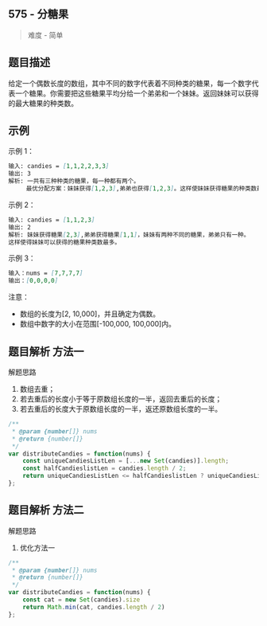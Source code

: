 ## 575 - 分糖果

 > 难度 - 简单

## 题目描述
给定一个偶数长度的数组，其中不同的数字代表着不同种类的糖果，每一个数字代表一个糖果。你需要把这些糖果平均分给一个弟弟和一个妹妹。返回妹妹可以获得的最大糖果的种类数。

## 示例
示例 1：
```markdown
输入: candies = [1,1,2,2,3,3]
输出: 3
解析: 一共有三种种类的糖果，每一种都有两个。
     最优分配方案：妹妹获得[1,2,3],弟弟也获得[1,2,3]。这样使妹妹获得糖果的种类数最多。
```

示例 2：
```markdown
输入: candies = [1,1,2,3]
输出: 2
解析: 妹妹获得糖果[2,3],弟弟获得糖果[1,1]，妹妹有两种不同的糖果，弟弟只有一种。
这样使得妹妹可以获得的糖果种类数最多。
```

示例 3：
```markdown
输入：nums = [7,7,7,7]
输出：[0,0,0,0]
```

注意：
- 数组的长度为[2, 10,000]，并且确定为偶数。
- 数组中数字的大小在范围[-100,000, 100,000]内。

## 题目解析 方法一
解题思路
1. 数组去重；
2. 若去重后的长度小于等于原数组长度的一半，返回去重后的长度；
3. 若去重后的长度大于原数组长度的一半，返还原数组长度的一半。

```javascript
/**
 * @param {number[]} nums
 * @return {number[]}
 */
var distributeCandies = function(nums) {
    const uniqueCandiesListLen = [...new Set(candies)].length;
    const halfCandieslistLen = candies.length / 2;
    return uniqueCandiesListLen <= halfCandieslistLen ? uniqueCandiesListLen :halfCandieslistLen;
};
```

## 题目解析 方法二
解题思路
1. 优化方法一

```javascript
/**
 * @param {number[]} nums
 * @return {number[]}
 */
var distributeCandies = function(nums) {
    const cat = new Set(candies).size
    return Math.min(cat, candies.length / 2)
};
```
